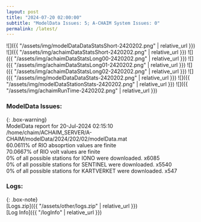 ```yaml
---
layout: post
title: "2024-07-20 02:00:00"
subtitle: "ModelData Issues: 5; A-CHAIM System Issues: 0"
permalink: /latest/
---
```


![]({{ "/assets/img/modelDataDataStatsShort-2420202.png" | relative_url }})
![]({{ "/assets/img/achaimDataStatsShort-2420202.png" | relative_url }})
![]({{ "/assets/img/achaimDataStatsLong00-2420202.png" | relative_url }})
![]({{ "/assets/img/achaimDataStatsLong01-2420202.png" | relative_url }})
![]({{ "/assets/img/achaimDataStatsLong02-2420202.png" | relative_url }})
![]({{ "/assets/img/modelDataDataStats-2420202.png" | relative_url }})
![]({{ "/assets/img/modelDataStationStats-2420202.png" | relative_url }})
![]({{ "/assets/img/achaimRunTime-2420202.png" | relative_url }})


### ModelData Issues:  
  
{: .box-warning}  
 ModelData report for 20-Jul-2024 02:15:10   
 /home/chaim/ACHAIM_SERVER/A-CHAIM/modelData/2024/202/02/modelData.mat   
 60.0611% of RIO absoprtion values are finite   
 70.0667% of RIO volt values are finite   
 0% of all possible stations for IONO were downloaded. x6085   
 0% of all possible stations for SENTINEL were downloaded. x5540   
 0% of all possible stations for KARTVERKET were downloaded. x547   
  


### Logs:  
  
{: .box-note}  
[Logs.zip]({{ "/assets/other/logs.zip" | relative_url }})  
[Log Info]({{ "/logInfo" | relative_url }})  
